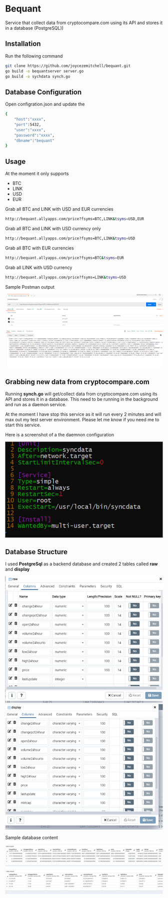 # Bequant
Service that collect data from cryptocompare.com using its API and stores it in a database (PostgreSQL))

## Installation

Run the following command
```bash
git clone https://github.com/joycezemitchell/bequant.git 
go build -o bequantserver server.go
go build -o sychdata synch.go
```

## Database Configuration
Open configration.json and update the

```bash
{
    "host":"xxxx",
    "port":5432,
    "user":"xxxx",
    "password":"xxxx",
    "dbname":"bequant"
}
```


## Usage
At the moment it only supports 
- BTC
- LINK
- USD
- EUR

Grab all BTC and LINK with USD and EUR currencies
```sh
http://bequant.allyapps.com/price?fsyms=BTC,LINK&tsyms=USD,EUR
```
Grab all BTC and LINK with USD currency only
```sh
http://bequant.allyapps.com/price?fsyms=BTC,LINK&tsyms=USD
```
Grab all BTC with EUR currencies
```sh
http://bequant.allyapps.com/price?fsyms=BTC&tsyms=EUR
```

Grab all LINK with USD currency 
```sh
http://bequant.allyapps.com/price?fsyms=LINK&tsyms=USD
```

Sample Postman output

![picture](images/postman.PNG)

## Grabbing new data from cryptocompare.com
Running **synch.go** will get/collect data from cryptocompare.com using its API and stores it in a database. This need to be running in the background and run as a daemon service. 

At the moment I have stop this service as it will run every 2 minutes and will max out my test server environment.
Please let me know if you need me to start this service.

Here is a screenshot of a the daemnon configuration

![picture](images/im1.PNG)

## Database Structure
I used **PostgreSql** as a backend database and created 2 tables called **raw** and **display**

![picture](images/raw.PNG)
![picture](images/display.PNG)


Sample database content

![picture](images/rawc.PNG)
![picture](images/displayc.PNG)






